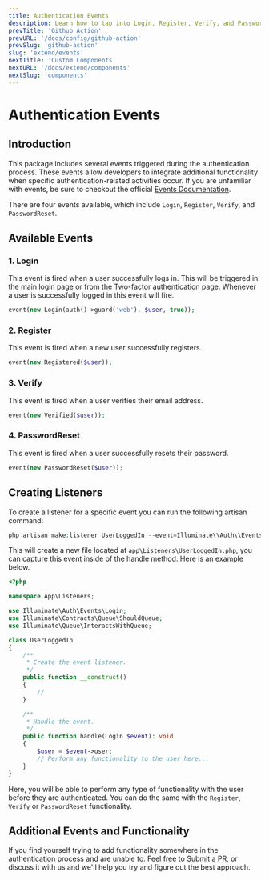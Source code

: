 ```yaml
---
title: Authentication Events
description: Learn how to tap into Login, Register, Verify, and PasswordReset events to customize and enhance your user authentication experience
prevTitle: 'Github Action'
prevURL: '/docs/config/github-action'
prevSlug: 'github-action'
slug: 'extend/events'
nextTitle: 'Custom Components'
nextURL: '/docs/extend/components'
nextSlug: 'components'
---
```



# Authentication Events

## Introduction

This package includes several events triggered during the authentication process. These events allow developers to integrate additional functionality when specific authentication-related activities occur.  If you are unfamiliar with events, be sure to checkout the official <a href="https://laravel.com/docs/11.x/events" target="_blank">Events Documentation</a>.

There are four events available, which include `Login`, `Register`, `Verify`, and `PasswordReset`.

## Available Events

### 1. Login

This event is fired when a user successfully logs in. This will be triggered in the main login page or from the Two-factor authentication page. Whenever a user is successfully logged in this event will fire.

```php
event(new Login(auth()->guard('web'), $user, true));
```

### 2. Register

This event is fired when a new user successfully registers.

```php
event(new Registered($user));
```

### 3. Verify

This event is fired when a user verifies their email address.

```php
event(new Verified($user));
```

### 4. PasswordReset

This event is fired when a user successfully resets their password.

```php
event(new PasswordReset($user));
```

## Creating Listeners

To create a listener for a specific event you can run the following artisan command:

```php
php artisan make:listener UserLoggedIn --event=Illuminate\\Auth\\Events\\Login
```

This will create a new file located at `app\Listeners\UserLoggedIn.php`, you can capture this event inside of the handle method. Here is an example below.

```php
<?php

namespace App\Listeners;

use Illuminate\Auth\Events\Login;
use Illuminate\Contracts\Queue\ShouldQueue;
use Illuminate\Queue\InteractsWithQueue;

class UserLoggedIn
{
    /**
     * Create the event listener.
     */
    public function __construct()
    {
        //
    }

    /**
     * Handle the event.
     */
    public function handle(Login $event): void
    {
        $user = $event->user;
        // Perform any functionality to the user here...
    }
}
```

Here, you will be able to perform any type of functionality with the user before they are authenticated. You can do the same with the `Register`, `Verify` or `PasswordReset` functionality.

## Additional Events and Functionality

If you find yourself trying to add functionality somewhere in the authentication process and are unable to. Feel free to [Submit a PR](https://github.com/thedevdojo/auth/compare), or discuss it with us and we'll help you try and figure out the best approach.